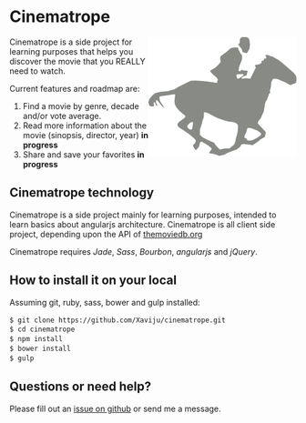 # Cinematrope

<img src="https://raw.githubusercontent.com/Xaviju/cinematrope/master/design/cinematrope-logo.png" alt="Cinematrope logo" title="Cinematrope" align="right" />

Cinematrope is a side project for learning purposes that helps you discover the movie that you REALLY need to watch.

Current features and roadmap are:

1. Find a movie by genre, decade and/or vote average.
2. Read more information about the movie (sinopsis, director, year) **in progress**
3. Share and save your favorites **in progress**

## Cinematrope technology

Cinematrope is a side project mainly for learning purposes, intended to learn basics about angularjs architecture.
Cinematrope is all client side project, depending upon the API of [themoviedb.org](https://www.themoviedb.org)

Cinematrope requires *Jade*, *Sass*, *Bourbon*, *angularjs* and *jQuery*.

## How to install it on your local

Assuming git, ruby, sass, bower and gulp installed:

```bash
$ git clone https://github.com/Xaviju/cinematrope.git
$ cd cinematrope
$ npm install
$ bower install
$ gulp
```

## Questions or need help?

Please fill out an [issue on github](https://github.com/Xaviju/cinematrope/issues) or send me a message.
